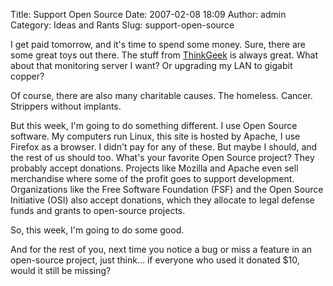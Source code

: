 Title: Support Open Source
Date: 2007-02-08 18:09
Author: admin
Category: Ideas and Rants
Slug: support-open-source

I get paid tomorrow, and it's time to spend some money. Sure, there are
some great toys out there. The stuff from [ThinkGeek][] is always great.
What about that monitoring server I want? Or upgrading my LAN to gigabit
copper?

Of course, there are also many charitable causes. The homeless. Cancer.
Strippers without implants.

But this week, I'm going to do something different. I use Open Source
software. My computers run Linux, this site is hosted by Apache, I use
Firefox as a browser. I didn't pay for any of these. But maybe I should,
and the rest of us should too. What's your favorite Open Source project?
They probably accept donations. Projects like Mozilla and Apache even
sell merchandise where some of the profit goes to support development.
Organizations like the Free Software Foundation (FSF) and the Open
Source Initiative (OSI) also accept donations, which they allocate to
legal defense funds and grants to open-source projects.

So, this week, I'm going to do some good.

And for the rest of you, next time you notice a bug or miss a feature in
an open-source project, just think... if everyone who used it donated
$10, would it still be missing?

  [ThinkGeek]: http://www.thinkgeek.com
